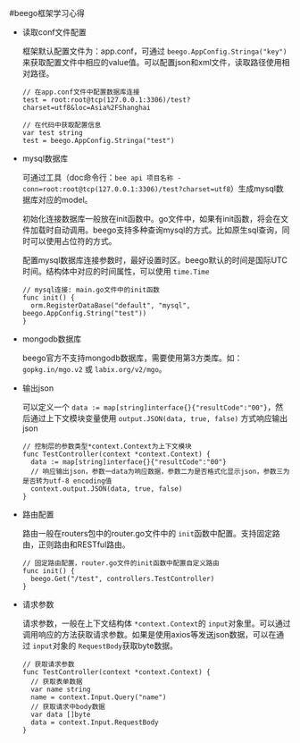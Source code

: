 #beego框架学习心得

* 读取conf文件配置

  框架默认配置文件为：app.conf，可通过 `beego.AppConfig.Stringa("key")` 来获取配置文件中相应的value值。可以配置json和xml文件，读取路径使用相对路径。
      
      // 在app.conf文件中配置数据库连接
      test = root:root@tcp(127.0.0.1:3306)/test?charset=utf8&loc=Asia%2FShanghai
      
      // 在代码中获取配置信息
      var test string
      test = beego.AppConfig.Stringa("test")
      
  
* mysql数据库

  可通过工具（doc命令行：`bee api 项目名称 -conn=root:root@tcp(127.0.0.1:3306)/test?charset=utf8`）生成mysql数据库对应的model。
  
  初始化连接数据库一般放在init函数中。go文件中，如果有init函数，将会在文件加载时自动调用。beego支持多种查询mysql的方式。比如原生sql查询，同时可以使用占位符的方式。
  
  配置mysql数据库连接参数时，最好设置时区。beego默认的时间是国际UTC时间。结构体中对应的时间属性，可以使用 `time.Time`
      
      // mysql连接: main.go文件中的init函数
      func init() {
        orm.RegisterDataBase("default", "mysql", beego.AppConfig.String("test"))    
      }
      
  
* mongodb数据库
  
  beego官方不支持mongodb数据库，需要使用第3方类库。如：`gopkg.in/mgo.v2` 或 `labix.org/v2/mgo`。
  
* 输出json

  可以定义一个 `data := map[string]interface{}{"resultCode":"00"}`，然后通过上下文模块变量使用 `output.JSON(data, true, false)` 方式响应输出json
      
      // 控制层的参数类型*context.Context为上下文模块
      func TestController(context *context.Context) {
        data := map[string]interface{}{"resultCode":"00"}
        // 响应输出json，参数一data为响应数据，参数二为是否格式化显示json，参数三为是否转为utf-8 encoding值
        context.output.JSON(data, true, false)
      }
      
  
* 路由配置

  路由一般在routers包中的router.go文件中的 `init`函数中配置。支持固定路由，正则路由和RESTful路由。
      
      // 固定路由配置，router.go文件的init函数中配置自定义路由
      func init() {
        beego.Get("/test", controllers.TestController)
      }
      
* 请求参数

  请求参数，一般在上下文结构体 `*context.Context`的 `input`对象里。可以通过调用响应的方法获取请求参数。如果是使用axios等发送json数据，可以在通过 `input`对象的 `RequestBody`获取byte数据。
      
      // 获取请求参数
      func TestController(context *context.Context) {
        // 获取表单数据
        var name string
        name = context.Input.Query("name")
        // 获取请求中body数据
        var data []byte
        data = context.Input.RequestBody
      }